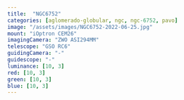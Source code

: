 ```yaml
---
title:  "NGC6752"
categories: [aglomerado-globular, ngc, ngc-6752, pavo]
image: "/assets/images/NGC6752-2022-06-25.jpg"
mount: "iOptron CEM26"
imagingCamera: "ZWO ASI294MM"
telescope: "GSO RC6"
guidingCamera: "-"
guidescope: "-"
luminance: [10, 3]
red: [10, 3]
green: [10, 3]
blue: [10, 3]
---
```

